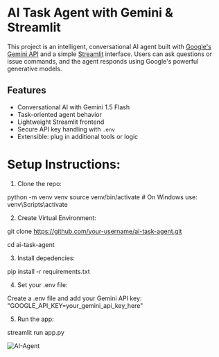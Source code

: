 
# AI Task Agent with Gemini & Streamlit

This project is an intelligent, conversational AI agent built with [Google's Gemini API](https://ai.google.dev/) and a simple [Streamlit](https://streamlit.io/) interface. Users can ask questions or issue commands, and the agent responds using Google's powerful generative models.

## Features

- Conversational AI with Gemini 1.5 Flash
- Task-oriented agent behavior
- Lightweight Streamlit frontend
- Secure API key handling with `.env`
- Extensible: plug in additional tools or logic


# Setup Instructions:
1) Clone the repo:




python -m venv venv
source venv/bin/activate  # On Windows use: venv\Scripts\activate





2) Create Virtual Environment:

git clone https://github.com/your-username/ai-task-agent.git

cd ai-task-agent





3) Install depedencies:

pip install -r requirements.txt





4) Set your .env file:

Create a .env file and add your Gemini API key:
"GOOGLE_API_KEY=your_gemini_api_key_here"





5) Run the app:


streamlit run app.py

![AI-Agent](https://github.com/user-attachments/assets/b1fc1421-fcd8-486f-80dd-60a3e57dbc11)


